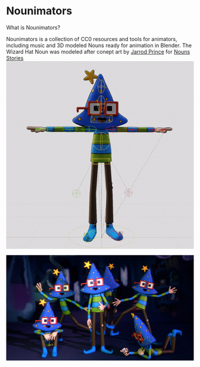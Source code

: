 # Nounimators

What is Nounimators?

Nounimators is a collection of CC0 resources and tools for animators, including music and 3D modeled Nouns ready for animation in Blender.
The Wizard Hat Noun was modeled after conept art by [Jarrod Prince](https://twitter.com/Jarrod__Prince) for [Nouns Stories](https://twitter.com/nouns_stories)
![](https://github.com/eyoxin/nounimators/blob/main/nounimators%20rig/nounimators%20rig%20turnaround.gif)

![](https://github.com/eyoxin/nounimators/blob/main/nounimators%20rig/wizard%20hat%20Nounimators.png)


